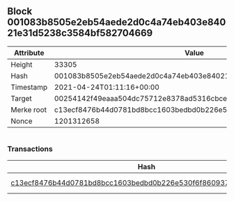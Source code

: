## Block 001083b8505e2eb54aede2d0c4a74eb403e84021e31d5238c3584bf582704669

Attribute | Value
--- | ---
Height | 33305
Hash | 001083b8505e2eb54aede2d0c4a74eb403e84021e31d5238c3584bf582704669
Timestamp | 2021-04-24T01:11:16+00:00
Target | 00254142f49eaaa504dc75712e8378ad5316cbcead634704b3734b6271167cc4
Merke root | c13ecf8476b44d0781bd8bcc1603bedbd0b226e530f6f860937573ca4b2ddf6f
Nonce | 1201312658

```

```

### Transactions

Hash | Amount
--- | ---
[c13ecf8476b44d0781bd8bcc1603bedbd0b226e530f6f860937573ca4b2ddf6f](c13ecf8476b44d0781bd8bcc1603bedbd0b226e530f6f860937573ca4b2ddf6f.md) | 10.00000000 SKEPTI 
